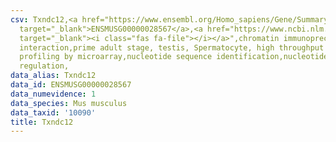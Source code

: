 ```yaml
---
csv: Txndc12,<a href="https://www.ensembl.org/Homo_sapiens/Gene/Summary?db=core;g=ENSMUSG00000028567"
  target="_blank">ENSMUSG00000028567</a>,<a href="https://www.ncbi.nlm.nih.gov/pubmed/23834426"
  target="_blank"><i class="fas fa-file"></i></a>",chromatin immunoprecipitation assay,direct
  interaction,prime adult stage, testis, Spermatocyte, high throughput transcription
  profiling by microarray,nucleotide sequence identification,nucleotide sequence identification,transcriptional
  regulation,
data_alias: Txndc12
data_id: ENSMUSG00000028567
data_numevidence: 1
data_species: Mus musculus
data_taxid: '10090'
title: Txndc12
---
```

